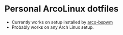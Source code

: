# Personal ArcoLinux dotfiles
- Currently works on setup installed by [arco-bspwm](https://github.com/arcolinuxd/arco-bspwm)
- Probably works on any Arch Linux setup.
